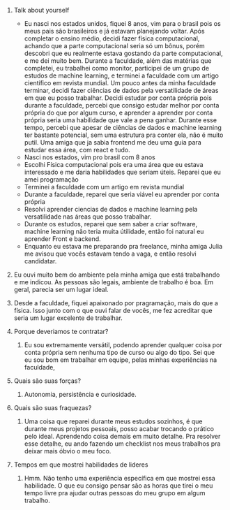 1. Talk about yourself
	- Eu nasci nos estados unidos, fiquei 8 anos, vim para o brasil pois os meus pais são brasileiros e já estavam planejando voltar. Após completar o ensino médio, decidi fazer física computacional, achando que a parte computacional seria só um bônus, porém descobri que eu realmente estava gostando da parte computacional, e me dei muito bem. Durante a faculdade, além das matérias que completei, eu trabalhei como monitor, participei de um grupo de estudos de machine learning, e terminei a faculdade com um artigo científico em revista mundial. Um pouco antes da minha faculdade terminar, decidi fazer ciências de dados pela versatilidade de áreas em que eu posso trabalhar. Decidi estudar por conta própria pois durante a faculdade, percebi que consigo estudar melhor por conta própria do que por algum curso, e aprender a aprender por conta própria seria uma habilidade que vale a pena ganhar. Durante esse tempo, percebi que apesar de ciências de dados e machine learning ter bastante potencial, sem uma estrutura pra conter ela, não  é muito putil. Uma amiga que ja sabia frontend me deu uma guia para estudar essa área, com react e tudo.
	- Nasci nos estados, vim pro brasil com 8 anos
	- Escolhi Física computacional pois era uma área que eu estava interessado e me daria habilidades que seriam úteis. Reparei que eu amei programação
	- Terminei a faculdade com um artigo em revista mundial
	- Durante a faculdade, reparei que seria viável eu aprender por conta própria
	- Resolvi aprender ciencias de dados e machine learning pela versatilidade nas áreas que posso trabalhar.
	- Durante os estudos, reparei que sem saber a criar software, machine learning não teria muita útilidade, então foi natural eu aprender Front e backend.
	- Enquanto eu estava me preparando pra freelance, minha amiga Julia me avisou que vocês estavam tendo a vaga, e então resolvi candidatar.
2. Eu ouvi muito bem do ambiente pela minha amiga que está trabalhando e me indicou. As pessoas são legais, ambiente de trabalho é boa. Em geral, parecia ser um lugar ideal.
3. Desde a faculdade, fiquei apaixonado por pragramação, mais do que a física. Isso junto com o que ouvi falar de vocês, me fez acreditar que seria um lugar excelente de trabalhar.
4. Porque deveriamos te contratar?
	1. Eu sou extremamente versátil, podendo aprender qualquer coisa por conta própria sem nenhuma tipo de curso ou algo do tipo. Sei que eu sou bom em trabalhar em equipe, pelas minhas experiências na faculdade, 
5. Quais são suas forças?
	1. Autonomia, persistência e curiosidade.

6. Quais são suas fraquezas?
	1. Uma coisa que reparei durante meus estudos sozinhos, é que durante meus projetos pessoais, posso acabar trocando o prático pelo ideal. Aprendendo coisa demais em muito detalhe. Pra resolver esse detalhe, eu ando fazendo um checklist nos meus trabalhos pra deixar mais óbvio o meu foco.
7. Tempos em que mostrei habilidades de lideres
	1. Hmm. Não tenho uma experiência específica em que mostrei essa habilidade. O que eu consigo pensar são as horas que tirei o meu tempo livre pra ajudar outras pessoas do meu grupo em algum trabalho. 